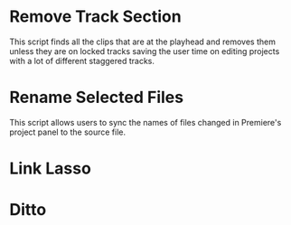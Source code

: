 # Remove Track Section
This script finds all the clips that are at the playhead and removes them unless they are on locked tracks saving the user time on editing projects with a lot of different staggered tracks.

# Rename Selected Files
This script allows users to sync the names of files changed in Premiere's project panel to the source file.

# Link Lasso

# Ditto
